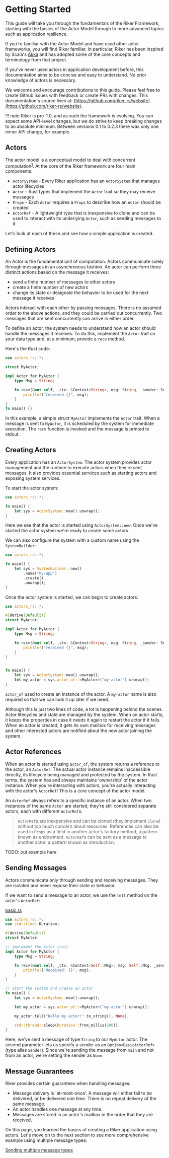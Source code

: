 # Getting Started

This guide will take you through the fundamentals of the Riker Framework, starting with the basics of the Actor Model through to more advanced topics such as application resilience.

If you're familiar with the Actor Model and have used other actor frameworks, you will find Riker familiar. In particular, Riker has been inspired by Scala's [Akka](https://akka.io) and has adopted some of the core concepts and terminology from that project.

If you've never used actors in application development before, this documentation aims to be concise and easy to understand. No prior knowledge of actors is necessary.

We welcome and encourage contributions to this guide. Please feel free to create Github issues with feedback or create PRs with changes. This documentation's source lives at: [https://github.com/riker-rs/website](https://github.com/riker-rs/website).

<!-- prettier-ignore-start -->
!!! note
    Riker is pre-1.0, and as such the framework is evolving. You can expect some API-level changes,
    but we do strive to keep breaking changes to an absolute minimum. Between versions 0.1 to 0.2.3
    there was only one minor API change, for example.
<!-- prettier-ignore-end -->

## Actors

The actor model is a conceptual model to deal with concurrent computation<sup>[1]</sup>. At the core of the Riker framework are four main components:

- `ActorSystem` - Every Riker application has an `ActorSystem` that manages actor lifecycles
- `Actor` - Rust types that implement the `Actor` trait so they may receive messages
- `Props` - Each `Actor` requires a `Props` to describe how an `Actor` should be created
- `ActorRef` - A lightweight type that is inexpensive to clone and can be used to interact with its underlying `Actor`, such as sending messages to it

Let's look at each of these and see how a simple application is created.

## Defining Actors

An Actor is the fundamental unit of computation. Actors communicate solely through messages in an asynchronous fashion. An actor can perform three distinct actions based on the message it receives:

- send a finite number of messages to other actors
- create a finite number of new actors
- change its state or designate the behavior to be used for the next message it receives

Actors interact with each other by passing messages. There is no assumed order to the above actions, and they could be carried out concurrently. Two messages that are sent concurrently can arrive in either order.

To define an actor, the system needs to understand how an actor should handle the messages it receives. To do this, implement the `Actor` trait on your data type and, at a minimum, provide a `recv` method.

Here's the Rust code:

```rust
use actors_rs::*;

struct MyActor;

impl Actor for MyActor {
    type Msg = String;

    fn recv(&mut self, _ctx: &Context<String>, msg: String, _sender: Sender) {
        println!("received {}", msg);
    }
}
fn main() {}
```

In this example, a simple struct `MyActor` implements the `Actor` trait. When a message is sent to `MyActor`, it is scheduled by the system for immediate execution. The `recv` function is invoked and the message is printed to stdout.

## Creating Actors

Every application has an `ActorSystem`. The actor system provides actor management and the runtime to execute actors when they're sent messages. It also provides essential services such as starting actors and exposing system services.

To start the actor system:

```rust
use actors_rs::*;

fn main() {
    let sys = ActorSystem::new().unwrap();
}
```

Here we see that the actor is started using `ActorSystem::new`.
Once we've started the actor system we're ready to create some actors.

We can also configure the system with a custom name using the `SystemBuilder`:

```rust
use actors_rs::*;

fn main() {
    let sys = SystemBuilder::new()
        .name("my-app")
        .create()
        .unwrap();
}
```

Once the actor system is started, we can begin to create actors:

```rust
use actors_rs::*;

#[derive(Default)]
struct MyActor;

impl Actor for MyActor {
    type Msg = String;

    fn recv(&mut self, _ctx: &Context<String>, msg: String, _sender: Sender) {
        println!("received {}", msg);
    }
}


fn main() {
    let sys = ActorSystem::new().unwrap();
    let my_actor = sys.actor_of::<MyActor>("my-actor").unwrap();
}
```

`actor_of` used to create an instance of the actor. A `my-actor` name is also required so that
we can look it up later if we need.

Although this is just two lines of code, a lot is happening behind the scenes.
Actor lifecycles and state are managed by the system.
When an actor starts, it keeps the properties in case it needs it again to restart the actor if it fails.
When an actor is created, it gets its own mailbox for receiving messages and other interested actors are notified about
the new actor joining the system.

## Actor References

When an actor is started using `actor_of`, the system returns a reference to the actor, an `ActorRef`. The actual actor instance remains inaccessible directly, its lifecycle being managed and protected by the system. In Rust terms, the system has and always maintains 'ownership' of the actor instance. When you're interacting with actors, you're actually interacting with the actor's `ActorRef`! This is a core concept of the actor model.

An `ActorRef` always refers to a specific instance of an actor. When two instances of the same `Actor` are started, they're still considered separate actors, each with different `ActorRef`s.

> `ActorRef`s are inexpensive and can be cloned (they implement `Clone`) without too much concern about resources.
> References can also be used in `Props` as a field in another actor's factory method, a pattern known as endowment.
> `ActorRef`s can be sent as a message to another actor, a pattern known as introduction.

TODO: put example here

## Sending Messages

Actors communicate only through sending and receiving messages. They are isolated and never expose their state or behavior.

If we want to send a message to an actor, we use the `tell` method on the actor's `ActorRef`:

[basic.rs](https://github.com/actors-rs/actors.rs/blob/master/examples/basic.rs)

```rust
use actors_rs::*;
use std::time::Duration;

#[derive(Default)]
struct MyActor;

// implement the Actor trait
impl Actor for MyActor {
    type Msg = String;

    fn recv(&mut self, _ctx: &Context<Self::Msg>, msg: Self::Msg, _sender: Sender) {
        println!("Received: {}", msg);
    }
}

// start the system and create an actor
fn main() {
    let sys = ActorSystem::new().unwrap();

    let my_actor = sys.actor_of::<MyActor>("my-actor").unwrap();

    my_actor.tell("Hello my actor!".to_string(), None);

    std::thread::sleep(Duration::from_millis(500));
}
```

Here, we've sent a message of type `String` to our `MyActor` actor.
The second parameter lets us specify a sender as an `Option<BasicActorRef>` (type alias `Sender`).
Since we're sending the message from `main` and not from an actor, we're setting the sender as `None`.

## Message Guarantees

Riker provides certain guarantees when handling messages:

- Message delivery is 'at-most-once'. A message will either fail to be delivered, or be delivered one time.
  There is no repeat delivery of the same message.
- An actor handles one message at any time.
- Messages are stored in an actor's mailbox in the order that they are received.

On this page, you learned the basics of creating a Riker application using actors.
Let's move on to the next section to see more comprehensive example using multiple message types:

[Sending multiple message types](messaging.md)

[1]: https://en.wikipedia.org/wiki/Actor_model

